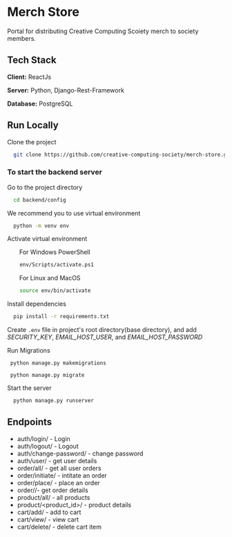 # Merch Store

Portal for distributing Creative Computing Scoiety merch to society members. 

## Tech Stack

**Client:** ReactJs

**Server:** Python, Django-Rest-Framework

**Database:** PostgreSQL

## Run Locally

Clone the project

```bash
  git clone https://github.com/creative-computing-society/merch-store.git
```

### To start the backend server 

Go to the project directory

```bash
  cd backend/config
```

We recommend you to use virtual environment

```bash
  python -m venv env
```

Activate virtual environment

&emsp;&emsp;For Windows PowerShell

```bash
    env/Scripts/activate.ps1
```

&emsp;&emsp;For Linux and MacOS

```bash
    source env/bin/activate
```

Install dependencies

```bash
  pip install -r requirements.txt
```

Create ```.env``` file in project's root directory(base directory), and add _SECURITY_KEY_, _EMAIL_HOST_USER_, and _EMAIL_HOST_PASSWORD_

Run Migrations

```
 python manage.py makemigrations
```

```
 python manage.py migrate
```

Start the server

```bash
  python manage.py runserver
```

## Endpoints

- auth/login/ - Login
- auth/logout/ - Logout
- auth/change-password/ - change password
- auth/user/ - get user details
- order/all/ - get all user orders
- order/initiate/ - intitate an order
- order/place/ - place an order
- order/<order-id>/- get order details
- product/all/ - all products
- product/<product_id>/ - product details
- cart/add/ - add to cart
- cart/view/ - view cart
- cart/delete/ - delete cart item



